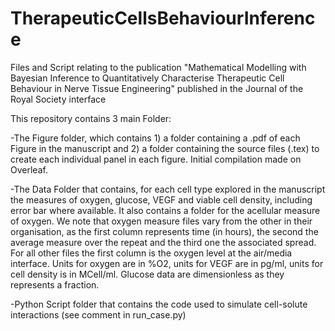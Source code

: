 # TherapeuticCellsBehaviourInference
Files and Script relating to the publication "Mathematical Modelling with Bayesian Inference to Quantitatively Characterise Therapeutic Cell Behaviour in Nerve Tissue Engineering" published in the Journal of the Royal Society interface

This repository contains 3 main Folder:

-The Figure folder, which contains 1) a folder containing a .pdf of each Figure in the manuscript and 2) a folder containing the source files (.tex) to create each individual panel in each figure. Initial compilation made on Overleaf.

-The Data Folder that contains, for each cell type explored in the manuscript the measures of oxygen, glucose, VEGF and viable cell density, including error bar where available. It also contains a folder for the acellular measure of oxygen. We note that oxygen measure files vary from the other in their organisation, as the first column represents time (in hours), the second the average measure over the repeat and the third one the associated spread. For all other files the first column is the oxygen level at the air/media interface. Units for oxygen are in %O2, units for VEGF are in pg/ml, units for cell density is in MCell/ml. Glucose data are dimensionless as they represents a fraction. 

-Python Script folder that contains the code used to simulate cell-solute interactions (see comment in run_case.py)
